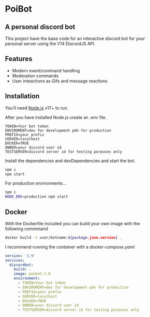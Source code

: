 # PoiBot
## A personal discord bot 

This project have the base code for an interactive discord bot for your personal server using the V14 DiscordJS API.

## Features

- Modern event/command handling
- Moderation commands
- User inteactions as Gifs and message reactions

## Installation

You'll need [Node.js](https://nodejs.org/) v17+ to run.

After you have installed Node.js create an .env file.

```.env
TOKEN=Your bot token
ENVIROMENT=dev for development pdn for production
PREFIX=your prefix
SERVER=localhost
DOCKER=TRUE
OWNER=your discord user id
TESTSERVER=discord server id for testing porpuses only

```

Install the dependencies and devDependencies and start the bot.

```sh
npm i
npm start
```

For production environments...

```sh
npm i
NODE_ENV=production npm start
```

## Docker

With the Dockerfile included you can build your own image with the following commmand

```sh
docker build -t user/botname:${package.json.version} .
```

I recommend running the container with a *docker-compose.yaml*

```yaml
version: '3.9'
services:
  discordbot:
    build: .
    image: poibot:1.0
    environment:
      - TOKEN=Your bot token
      - ENVIROMENT=dev for development pdn for production
      - PREFIX=your prefix
      - SERVER=localhost
      - DOCKER=TRUE
      - OWNER=your discord user id
      - TESTSERVER=discord server id for testing porpuses only
```

